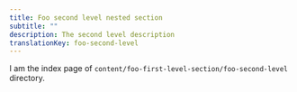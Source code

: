 ```yaml
---
title: Foo second level nested section
subtitle: ""
description: The second level description
translationKey: foo-second-level
---
```


I am the index page of `content/foo-first-level-section/foo-second-level` directory.
